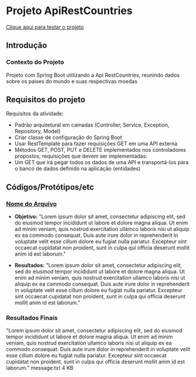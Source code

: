 # Projeto ApiRestCountries

[Clique aqui para testar o projeto](link)

## Introdução

### Contexto do Projeto

Projeto com Spring Boot utilizando a Api RestCountries, reunindo dados sobre os paises do mundo e suas respectivas moedas

## Requisitos do projeto

Requisitos da atividade:


- Padrão arquitetural em camadas (Controller, Service, Exception, Repository, Model)
- Criar classe de configuração do Spring Boot
- Usar RestTemplate para fazer requisições GET em uma API externa
- Métodos GET, POST, PUT e DELETE implementados nos controladores propostos; requisições que devem ser implementadas:
- Um GET que irá pegar todos os dados de uma API e transportá-los para o banco de dados definido na aplicação (entidades)


## Códigos/Protótipos/etc

### [Nome do Arquivo](link)

- **Objetivo:** 
"Lorem ipsum dolor sit amet, consectetur adipiscing elit, sed do eiusmod tempor incididunt ut labore et dolore magna aliqua. Ut enim ad minim veniam, quis nostrud exercitation ullamco laboris nisi ut aliquip ex ea commodo consequat. Duis aute irure dolor in reprehenderit in voluptate velit esse cillum dolore eu fugiat nulla pariatur. Excepteur sint occaecat cupidatat non proident, sunt in culpa qui officia deserunt mollit anim id est laborum."
     
- **Resultados:**
"Lorem ipsum dolor sit amet, consectetur adipiscing elit, sed do eiusmod tempor incididunt ut labore et dolore magna aliqua. Ut enim ad minim veniam, quis nostrud exercitation ullamco laboris nisi ut aliquip ex ea commodo consequat. Duis aute irure dolor in reprehenderit in voluptate velit esse cillum dolore eu fugiat nulla pariatur. Excepteur sint occaecat cupidatat non proident, sunt in culpa qui officia deserunt mollit anim id est laborum."


### Resultados Finais

"Lorem ipsum dolor sit amet, consectetur adipiscing elit, sed do eiusmod tempor incididunt ut labore et dolore magna aliqua. Ut enim ad minim veniam, quis nostrud exercitation ullamco laboris nisi ut aliquip ex ea commodo consequat. Duis aute irure dolor in reprehenderit in voluptate velit esse cillum dolore eu fugiat nulla pariatur. Excepteur sint occaecat cupidatat non proident, sunt in culpa qui officia deserunt mollit anim id est laborum."
message.txt
4 KB
